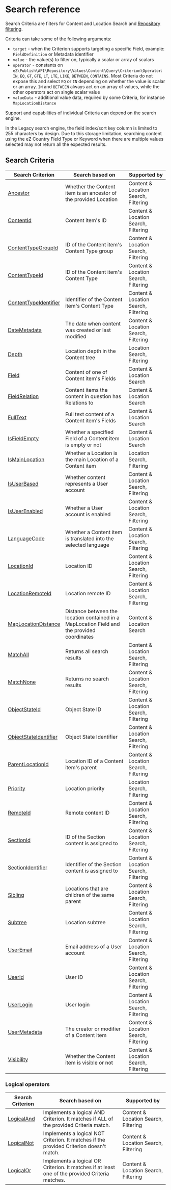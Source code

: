 # Search reference

Search Criteria are filters for Content and Location Search and
[Repository filtering](../../api/public_php_api_filtering.md).

Criteria can take some of the following arguments:

- `target` - when the Criterion supports targeting a specific Field, example: `FieldDefinition` or Metadata identifier
- `value` - the value(s) to filter on, typically a scalar or array of scalars
- `operator` - constants on `eZ\Publish\API\Repository\Values\Content\Query\Criterion\Operator`: `IN`, `EQ`, `GT`, `GTE`, `LT`, `LTE`, `LIKE`, `BETWEEN`, `CONTAINS`. Most Criteria do not expose this and select `EQ` or `IN` depending on whether the value is scalar or an array. `IN` and `BETWEEN` always act on an array of values, while the other operators act on single scalar value
- `valueData` - additional value data, required by some Criteria, for instance `MapLocationDistance`

Support and capabilities of individual Criteria can depend on the search engine.

In the Legacy search engine, the field index/sort key column is limited to 255 characters by design.
Due to this storage limitation, searching content using the eZ Country Field Type or Keyword when there are multiple values selected may not return all the expected results.

## Search Criteria

|Search Criterion|Search based on|Supported by|
|-----|-----|-----|
|[Ancestor](criteria_reference/ancestor_criterion.md)|Whether the Content item is an ancestor of the provided Location|Content & Location Search, Filtering|
|[ContentId](criteria_reference/contentid_criterion.md)|Content item's ID|Content & Location Search, Filtering|
|[ContentTypeGroupId](criteria_reference/contenttypegroupid_criterion.md)|ID of the Content item's Content Type group|Content & Location Search, Filtering|
|[ContentTypeId](criteria_reference/contenttypeid_criterion.md)|ID of the Content item's Content Type|Content & Location Search, Filtering|
|[ContentTypeIdentifier](criteria_reference/contenttypeidentifier_criterion.md)|Identifier of the Content item's Content Type|Content & Location Search, Filtering|
|[DateMetadata](criteria_reference/datemetadata_criterion.md)|The date when content was created or last modified|Content & Location Search, Filtering|
|[Depth](criteria_reference/depth_criterion.md)|Location depth in the Content tree|Location Search, Filtering|
|[Field](criteria_reference/field_criterion.md)|Content of one of Content item's Fields|Content & Location Search|
|[FieldRelation](criteria_reference/fieldrelation_criterion.md)|Content items the content in question has Relations to|Content & Location Search|
|[FullText](criteria_reference/fulltext_criterion.md)|Full text content of a Content item's Fields|Content & Location Search|
|[IsFieldEmpty](criteria_reference/isfieldempty_criterion.md)|Whether a specified Field of a Content item is empty or not|Content & Location Search
|[IsMainLocation](criteria_reference/ismainlocation_criterion.md)|Whether a Location is the main Location of a Content item|Location Search, Filtering|
|[IsUserBased](criteria_reference/isuserbased_criterion.md)|Whether content represents a User account|Content & Location Search, Filtering|
|[IsUserEnabled](criteria_reference/isuserenabled_criterion.md)|Whether a User account is enabled|Content & Location Search, Filtering|
|[LanguageCode](criteria_reference/languagecode_criterion.md)|Whether a Content item is translated into the selected language|Content & Location Search, Filtering|
|[LocationId](criteria_reference/locationid_criterion.md)|Location ID|Content & Location Search, Filtering|
|[LocationRemoteId](criteria_reference/locationremoteid_criterion.md)|Location remote ID|Content & Location Search, Filtering|
|[MapLocationDistance](criteria_reference/maplocationdistance_criterion.md)|Distance between the location contained in a MapLocation Field and the provided coordinates|Content & Location Search|
|[MatchAll](criteria_reference/matchall_criterion.md)|Returns all search results|Content & Location Search, Filtering|
|[MatchNone](criteria_reference/matchnone_criterion.md)|Returns no search results|Content & Location Search, Filtering|
|[ObjectStateId](criteria_reference/objectstateid_criterion.md)|Object State ID|Content & Location Search, Filtering|
|[ObjectStateIdentifier](criteria_reference/objectstateidentifier_criterion.md)|Object State Identifier|Content & Location Search, Filtering|
|[ParentLocationId](criteria_reference/parentlocationid_criterion.md)|Location ID of a Content item's parent|Content & Location Search, Filtering|
|[Priority](criteria_reference/priority_criterion.md)|Location priority|Location Search, Filtering|
|[RemoteId](criteria_reference/remoteid_criterion.md)|Remote content ID|Content & Location Search, Filtering|
|[SectionId](criteria_reference/sectionid_criterion.md)|ID of the Section content is assigned to|Content & Location Search, Filtering|
|[SectionIdentifier](criteria_reference/sectionidentifier_criterion.md)|Identifier of the Section content is assigned to|Content & Location Search, Filtering|
|[Sibling](criteria_reference/sibling_criterion.md)|Locations that are children of the same parent|Content & Location Search, Filtering|
|[Subtree](criteria_reference/subtree_criterion.md)|Location subtree|Content & Location Search, Filtering|
|[UserEmail](criteria_reference/useremail_criterion.md)|Email address of a User account|Content & Location Search, Filtering|
|[UserId](criteria_reference/userid_criterion.md)|User ID|Content & Location Search, Filtering|
|[UserLogin](criteria_reference/userlogin_criterion.md)|User login|Content & Location Search, Filtering|
|[UserMetadata](criteria_reference/usermetadata_criterion.md)|The creator or modifier of a Content item|Content & Location Search, Filtering|
|[Visibility](criteria_reference/visibility_criterion.md)|Whether the Content item is visible or not|Content & Location Search, Filtering|

### Logical operators

|Search Criterion|Search based on|Supported by|
|-----|-----|-----|
|[LogicalAnd](criteria_reference/logicaland_criterion.md)|Implements a logical AND Criterion. It matches if ALL of the provided Criteria match.|Content & Location Search, Filtering|
|[LogicalNot](criteria_reference/logicalnot_criterion.md)|Implements a logical NOT Criterion. It matches if the provided Criterion doesn't match.|Content & Location Search, Filtering|
|[LogicalOr](criteria_reference/logicalor_criterion.md)|Implements a logical OR Criterion. It matches if at least one of the provided Criteria matches.|Content & Location Search, Filtering|
